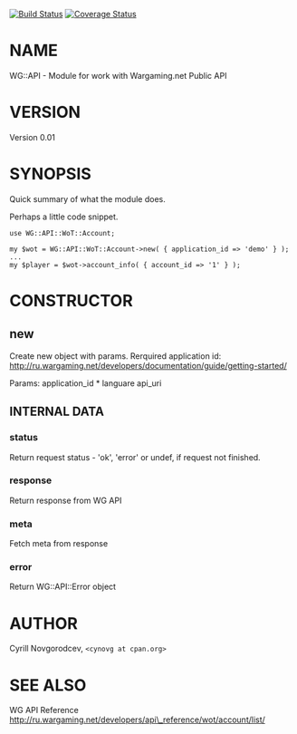[![Build Status](https://travis-ci.org/cynovg/WG-API.svg?branch=master)](https://travis-ci.org/cynovg/WG-API) [![Coverage Status](https://img.shields.io/coveralls/cynovg/WG-API/master.svg?style=flat)](https://coveralls.io/r/cynovg/WG-API?branch=master)
# NAME

WG::API - Module for work with Wargaming.net Public API

# VERSION

Version 0.01

# SYNOPSIS

Quick summary of what the module does.

Perhaps a little code snippet.

    use WG::API::WoT::Account;

    my $wot = WG::API::WoT::Account->new( { application_id => 'demo' } );
    ...
    my $player = $wot->account_info( { account_id => '1' } );

# CONSTRUCTOR

## new

Create new object with params. Rerquired application id: http://ru.wargaming.net/developers/documentation/guide/getting-started/

Params:
    application\_id \*
    languare
    api\_uri

## INTERNAL DATA

### status

Return request status - 'ok', 'error' or undef, if request not finished.

### response

Return response from WG API

### meta

Fetch meta from response

### error

Return WG::API::Error object

# AUTHOR

Cyrill Novgorodcev, `<cynovg at cpan.org>`

# SEE ALSO

WG API Reference http://ru.wargaming.net/developers/api\_reference/wot/account/list/
